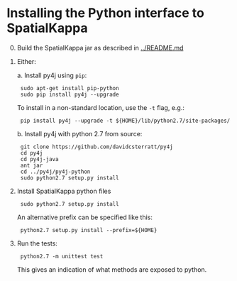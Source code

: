 Installing the Python interface to SpatialKappa
===============================================

0. Build the SpatialKappa jar as described in [../README.md][1]

1. Either:
   
   a. Install py4j using `pip`:

        sudo apt-get install pip-python 
        sudo pip install py4j --upgrade

      To install in a non-standard location, use the `-t` flag, e.g.:
   
        pip install py4j --upgrade -t ${HOME}/lib/python2.7/site-packages/

   b. Install py4j with python 2.7 from source:

        git clone https://github.com/davidcsterratt/py4j
        cd py4j
        cd py4j-java
        ant jar
        cd ../py4j/py4j-python
        sudo python2.7 setup.py install

   
2. Install SpatialKappa python files
   
        sudo python2.7 setup.py install

    An alternative prefix can be specified like this:

        python2.7 setup.py install --prefix=${HOME}

3. Run the tests:

        python2.7 -m unittest test
   
   This gives an indication of what methods are exposed to python.

[1]: ../README.md
